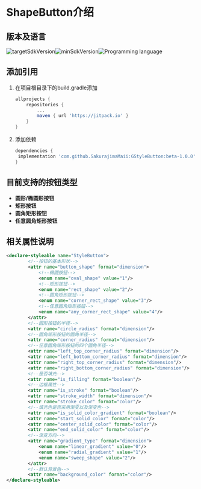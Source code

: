 # ShapeButton介绍
## 版本及语言
![targetSdkVersion](https://img.shields.io/badge/targetSdkVersion-30-%230984e3)![minSdkVersion](https://img.shields.io/badge/minSdkVersion-23-%23079992)![Programming language](https://img.shields.io/badge/Programming%20language-kotlin-%23eb3b5a)
## 添加引用

1. 在项目根目录下的build.gradle添加
	```gradle
	allprojects {
		repositories {
			...
			maven { url 'https://jitpack.io' }
		}
	}
	```
	
2. 添加依赖

   ```gradle
   dependencies {
   	implementation 'com.github.SakurajimaMaii:GStyleButton:beta-1.0.0'
   }
	```
## 目前支持的按钮类型
- **圆形/椭圆形按钮** 
- **矩形按钮**
- **圆角矩形按钮**
- **任意圆角矩形按钮**
## 相关属性说明
```xml
<declare-styleable name="StyleButton">
        <!--按钮的基本形状-->
        <attr name="button_shape" format="dimension">
            <!--椭圆按钮-->
            <enum name="oval_shape" value="1"/>
            <!--矩形按钮-->
            <enum name="rect_shape" value="2"/>
            <!--圆角矩形按钮-->
            <enum name="corner_rect_shape" value="3"/>
            <!--任意圆角矩形按钮-->
            <enum name="any_corner_rect_shape" value="4"/>
        </attr>
        <!--圆形按钮的半径-->
        <attr name="circle_radius" format="dimension"/>
        <!--圆角矩形按钮的圆角半径-->
        <attr name="corner_radius" format="dimension"/>
        <!--任意圆角矩形按钮的四个圆角半径-->
        <attr name="left_top_corner_radius" format="dimension"/>
        <attr name="left_bottom_corner_radius" format="dimension"/>
        <attr name="right_top_corner_radius" format="dimension"/>
        <attr name="right_bottom_corner_radius" format="dimension"/>
        <!--是否填充-->
        <attr name="is_filling" format="boolean"/>
        <!--边框属性-->
        <attr name="is_stroke" format="boolean"/>
        <attr name="stroke_width" format="dimension"/>
        <attr name="stroke_color" format="color"/>
        <!--填充色是否采用渐变以及渐变色-->
        <attr name="is_solid_color_gradient" format="boolean"/>
        <attr name="start_solid_color" format="color"/>
        <attr name="center_solid_color" format="color"/>
        <attr name="end_solid_color" format="color"/>
        <!--渐变方向-->
        <attr name="gradient_type" format="dimension">
            <enum name="linear_gradient" value="0"/>
            <enum name="radial_gradient" value="1"/>
            <enum name="sweep_shape" value="2"/>
        </attr>
        <!--默认背景色-->
        <attr name="background_color" format="color"/>
</declare-styleable>
```